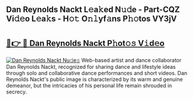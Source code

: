 ## Dan Reynolds Nackt L𝚎a𝚔ed N𝚞𝚍e - Part-CQZ Vi𝚍𝚎o L𝚎a𝚔s - H𝚘𝚝 O𝚗𝚕yf𝚊ns P𝚑𝚘tos VY3jV

# <h2><a href="http://kf0nah.oniu.top/?m=Dan+Reynolds+Nackt">🔗👉 🔴 Dan Reynolds Nackt P𝚑ot𝚘𝚜 V𝚒d𝚎o</a></h2>

[![Dan Reynolds Nackt Nu𝚍e𝚜](https://i.imgur.com/0qMVB7G.gif)](http://kf0nah.oniu.top/?m=Dan+Reynolds+Nackt)
Web-based artist and dance collaborator Dan Reynolds Nackt, recognized for sharing dance and lifestyle ideas through solo and collaborative dance performances and short videos. Dan Reynolds Nackt's public image is characterized by its warm and genuine demeanor, but the intricacies of his personal life remain shrouded in secrecy.  
